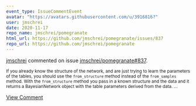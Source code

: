 ```yaml
---
event_type: IssueCommentEvent
avatar: "https://avatars.githubusercontent.com/u/3916816?"
user: jmschrei
date: 2020-11-17
repo_name: jmschrei/pomegranate
html_url: https://github.com/jmschrei/pomegranate/issues/837
repo_url: https://github.com/jmschrei/pomegranate
---
```


<a href='https://github.com/jmschrei' target='_blank'>jmschrei</a> commented on issue <a href='https://github.com/jmschrei/pomegranate/issues/837' target='_blank'>jmschrei/pomegranate#837</a>.

<small>If you already know the structure of the network, and are just trying to learn the parameters of the tables, you should use the `from_structure` method instead of the `from_samples` method. With the `from_structure` method you pass in a known structure and the data and it returns a BayesianNetwork object with the table parameters derived from the data....</small>

<a href='https://github.com/jmschrei/pomegranate/issues/837' target='_blank'>View Comment</a>